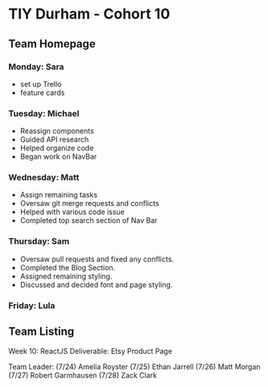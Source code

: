 # TIY Durham - Cohort 10

## Team Homepage
### Monday: Sara
- set up Trello
- feature cards
### Tuesday: Michael
- Reassign components
- Guided API research
- Helped organize code
- Began work on NavBar
### Wednesday: Matt
- Assign remaining tasks
- Oversaw git merge requests and conflicts
- Helped with various code issue
- Completed top search section of Nav Bar
### Thursday: Sam
- Oversaw pull requests and fixed any conflicts.
- Completed the Blog Section.
- Assigned remaining styling.
- Discussed and decided font and page styling.
### Friday: Lula

## Team Listing

Week 10: ReactJS
Deliverable: Etsy Product Page

Team Leader: (7/24) Amelia Royster (7/25) Ethan Jarrell (7/26) Matt Morgan (7/27) Robert Garmhausen (7/28) Zack Clark
